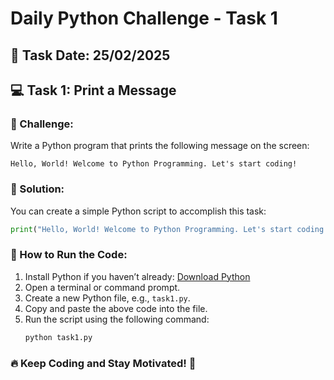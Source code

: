 # Daily Python Challenge - Task 1

## 📆 Task Date: 25/02/2025

## 💻 Task 1: Print a Message

### 🚀 Challenge:
Write a Python program that prints the following message on the screen:

```
Hello, World! Welcome to Python Programming. Let's start coding!
```

### 📝 Solution:
You can create a simple Python script to accomplish this task:

```python
print("Hello, World! Welcome to Python Programming. Let's start coding!")
```

### 📌 How to Run the Code:
1. Install Python if you haven’t already: [Download Python](https://www.python.org/downloads/)
2. Open a terminal or command prompt.
3. Create a new Python file, e.g., `task1.py`.
4. Copy and paste the above code into the file.
5. Run the script using the following command:
   ```sh
   python task1.py
   ```

### 🔥 Keep Coding and Stay Motivated! 🚀


